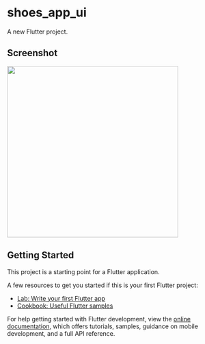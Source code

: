 # shoes_app_ui

A new Flutter project.


## Screenshot
<img height="400" src="https://github.com/aakashx58/shoe_app_ui/assets/106716824/5fd51ea2-46b1-4891-8b55-757b2d8f676a">

## Getting Started

This project is a starting point for a Flutter application.

A few resources to get you started if this is your first Flutter project:

- [Lab: Write your first Flutter app](https://docs.flutter.dev/get-started/codelab)
- [Cookbook: Useful Flutter samples](https://docs.flutter.dev/cookbook)

For help getting started with Flutter development, view the
[online documentation](https://docs.flutter.dev/), which offers tutorials,
samples, guidance on mobile development, and a full API reference.

